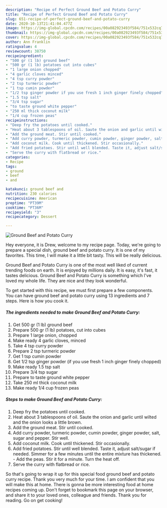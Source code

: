 ```yaml
---
description: "Recipe of Perfect Ground Beef and Potato Curry"
title: "Recipe of Perfect Ground Beef and Potato Curry"
slug: 651-recipe-of-perfect-ground-beef-and-potato-curry
date: 2020-10-13T21:41:04.477Z
image: https://img-global.cpcdn.com/recipes/00a082923493f584/751x532cq70/ground-beef-and-potato-curry-recipe-main-photo.jpg
thumbnail: https://img-global.cpcdn.com/recipes/00a082923493f584/751x532cq70/ground-beef-and-potato-curry-recipe-main-photo.jpg
cover: https://img-global.cpcdn.com/recipes/00a082923493f584/751x532cq70/ground-beef-and-potato-curry-recipe-main-photo.jpg
author: Ann Franklin
ratingvalue: 4
reviewcount: 38750
recipeingredient:
- "500 gr (1 lb) ground beef"
- "500 gr (1 lb) potatoes cut into cubes"
- "1 large onion chopped"
- "4 garlic cloves minced"
- "4 tsp curry powder"
- "2 tsp turmeric powder"
- "1 tsp cumin powder"
- "1/2 tsp ginger powder if you use fresh 1 inch ginger finely chopped"
- "1.5 tsp salt"
- "3/4 tsp sugar"
- "to taste ground white pepper"
- "250 ml thick coconut milk"
- "1/4 cup frozen peas"
recipeinstructions:
- "Deep fry the potatoes until cooked."
- "Heat about 3 tablespoons of oil. Saute the onion and garlic until wilted and the onion looks a little brown."
- "Add the ground meat. Stir until cooked."
- "Add curry powder, turmeric powder, cumin powder, ginger powder, salt, sugar and pepper. Stir well."
- "Add coconut milk. Cook until thickened. Stir occasionally."
- "Add fried potatoes. Stir until well blended. Taste it, adjust salt/sugar if needed. Simmer for a few minutes until the entire mixture has thickened.  Add the peas. Stir it for a minute. Turn the heat off."
- "Serve the curry with flatbread or rice."
categories:
- Recipe
tags:
- ground
- beef
- and

katakunci: ground beef and 
nutrition: 230 calories
recipecuisine: American
preptime: "PT39M"
cooktime: "PT36M"
recipeyield: "3"
recipecategory: Dessert

---
```



![Ground Beef and Potato Curry](https://img-global.cpcdn.com/recipes/00a082923493f584/751x532cq70/ground-beef-and-potato-curry-recipe-main-photo.jpg)

Hey everyone, it is Drew, welcome to my recipe page. Today, we're going to prepare a special dish, ground beef and potato curry. It is one of my favorites. This time, I will make it a little bit tasty. This will be really delicious.

Ground Beef and Potato Curry is one of the most well liked of current trending foods on earth. It is enjoyed by millions daily. It is easy, it's fast, it tastes delicious. Ground Beef and Potato Curry is something which I've loved my whole life. They are nice and they look wonderful.




To get started with this recipe, we must first prepare a few components. You can have ground beef and potato curry using 13 ingredients and 7 steps. Here is how you cook it.

<!--inarticleads1-->

##### The ingredients needed to make Ground Beef and Potato Curry:

1. Get 500 gr (1 lb) ground beef
1. Prepare 500 gr (1 lb) potatoes, cut into cubes
1. Prepare 1 large onion, chopped
1. Make ready 4 garlic cloves, minced
1. Take 4 tsp curry powder
1. Prepare 2 tsp turmeric powder
1. Get 1 tsp cumin powder
1. Get 1/2 tsp ginger powder (if you use fresh 1 inch ginger finely chopped)
1. Make ready 1.5 tsp salt
1. Prepare 3/4 tsp sugar
1. Prepare to taste ground white pepper
1. Take 250 ml thick coconut milk
1. Make ready 1/4 cup frozen peas




<!--inarticleads2-->

##### Steps to make Ground Beef and Potato Curry:

1. Deep fry the potatoes until cooked.
1. Heat about 3 tablespoons of oil. Saute the onion and garlic until wilted and the onion looks a little brown.
1. Add the ground meat. Stir until cooked.
1. Add curry powder, turmeric powder, cumin powder, ginger powder, salt, sugar and pepper. Stir well.
1. Add coconut milk. Cook until thickened. Stir occasionally.
1. Add fried potatoes. Stir until well blended. Taste it, adjust salt/sugar if needed. Simmer for a few minutes until the entire mixture has thickened.  - Add the peas. Stir it for a minute. Turn the heat off.
1. Serve the curry with flatbread or rice.




So that's going to wrap it up for this special food ground beef and potato curry recipe. Thank you very much for your time. I am confident that you will make this at home. There is gonna be more interesting food at home recipes coming up. Don't forget to bookmark this page on your browser, and share it to your loved ones, colleague and friends. Thank you for reading. Go on get cooking!
